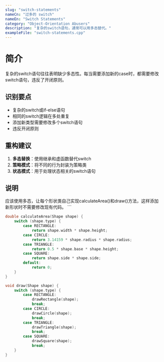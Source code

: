 ```yaml
---
slug: "switch-statements"
nameCn: "过多的 switch"
nameEn: "Switch Statements"
category: "Object-Orientation Abusers"
description: "复杂的switch语句，通常可以用多态替代。"
exampleFile: "switch-statements.cpp"
---
```


# 简介

复杂的switch语句往往表明缺少多态性。每当需要添加新的case时，都需要修改switch语句，违反了开闭原则。

## 识别要点

- 复杂的switch或if-else语句
- 相同的switch逻辑在多处重复
- 添加新类型需要修改多个switch语句
- 违反开闭原则

## 重构建议

1. **多态替换**：使用继承和虚函数替代switch
2. **策略模式**：将不同的行为封装为策略类
3. **状态模式**：用于处理状态相关的switch语句

## 说明

应该使用多态，让每个形状类自己实现calculateArea()和draw()方法，这样添加新形状时不需要修改现有代码。
\`\`\`

```cpp file="data/examples/switch-statements.cpp"
double calculateArea(Shape shape) {
    switch (shape.type) {
        case RECTANGLE:
            return shape.width * shape.height;
        case CIRCLE:
            return 3.14159 * shape.radius * shape.radius;
        case TRIANGLE:
            return 0.5 * shape.base * shape.height;
        case SQUARE:
            return shape.side * shape.side;
        default:
            return 0;
    }
}

void draw(Shape shape) {
    switch (shape.type) {
        case RECTANGLE:
            drawRectangle(shape);
            break;
        case CIRCLE:
            drawCircle(shape);
            break;
        case TRIANGLE:
            drawTriangle(shape);
            break;
        case SQUARE:
            drawSquare(shape);
            break;
    }
}
